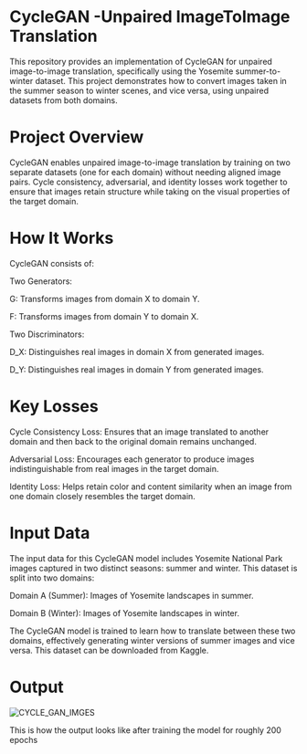 # CycleGAN -Unpaired ImageToImage Translation

This repository provides an implementation of CycleGAN for unpaired image-to-image translation, specifically using the Yosemite summer-to-winter dataset. This project demonstrates how to convert images taken in the summer season to winter scenes, and vice versa, using unpaired datasets from both domains.

# Project Overview
CycleGAN enables unpaired image-to-image translation by training on two separate datasets (one for each domain) without needing aligned image pairs. Cycle consistency, adversarial, and identity losses work together to ensure that images retain structure while taking on the visual properties of the target domain.

# How It Works
CycleGAN consists of:

Two Generators:

G: Transforms images from domain X to domain Y.

F: Transforms images from domain Y to domain X.

Two Discriminators:

D_X: Distinguishes real images in domain X from generated images.

D_Y: Distinguishes real images in domain Y from generated images.

# Key Losses

Cycle Consistency Loss: Ensures that an image translated to another domain and then back to the original domain remains unchanged.

Adversarial Loss: Encourages each generator to produce images indistinguishable from real images in the target domain.

Identity Loss: Helps retain color and content similarity when an image from one domain closely resembles the target domain.

# Input Data


The input data for this CycleGAN model includes Yosemite National Park images captured in two distinct seasons: summer and winter. This dataset is split into two domains:

Domain A (Summer): Images of Yosemite landscapes in summer.

Domain B (Winter): Images of Yosemite landscapes in winter.

The CycleGAN model is trained to learn how to translate between these two domains, effectively generating winter versions of summer images and vice versa. This dataset can be downloaded from Kaggle.  

# Output 


![CYCLE_GAN_IMGES](https://github.com/user-attachments/assets/cb2ea1e8-8c49-4dad-8cb7-c0990e7be642)

This is how the output looks like after training the model for roughly 200 epochs


